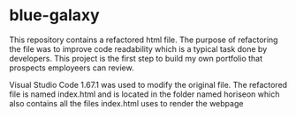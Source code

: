 # blue-galaxy
This repository contains a refactored html file. The purpose of refactoring the file was to improve code readability which is a typical task done by developers.
This project is the first step to build my own portfolio that prospects employeers can review.

Visual Studio Code 1.67.1 was used to modify the original file. The refactored file is named index.html and is located in the folder named horiseon which also contains
all the files index.html uses to render the webpage
